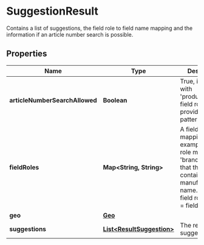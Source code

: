 

# SuggestionResult

Contains a list of suggestions, the field role to field name mapping and the information if an article number search is possible.

## Properties

Name | Type | Description | Notes
------------ | ------------- | ------------- | -------------
**articleNumberSearchAllowed** | **Boolean** | True, if the field with &#39;productNumber&#39; field role provides a regex pattern. | 
**fieldRoles** | **Map&lt;String, String&gt;** | A field to role mapping. For example, a field role may be &#39;brand&#39;, meaning that the field contains the manufacturer&#39;s name. (key &#x3D; field role, value &#x3D; field name) | 
**geo** | [**Geo**](Geo.md) |  |  [optional]
**suggestions** | [**List&lt;ResultSuggestion&gt;**](ResultSuggestion.md) | The requested suggestions. | 



